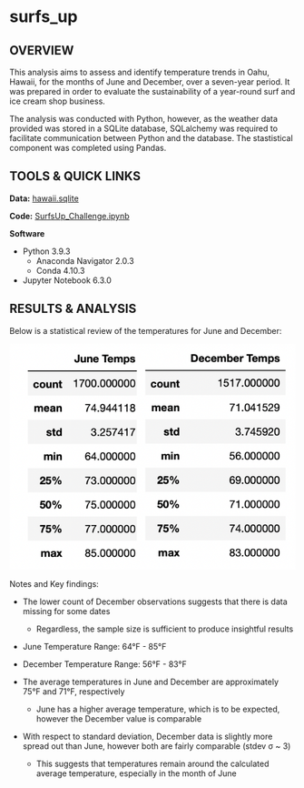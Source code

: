 # surfs_up

## OVERVIEW

This analysis aims to assess and identify temperature trends in Oahu, Hawaii, for the months of June and December, over a seven-year period. It was prepared in order to evaluate the sustainability of a year-round surf and ice cream shop business.

The analysis was conducted with Python, however, as the weather data provided was stored in a SQLite database, SQLalchemy was required to facilitate communication between Python and the database. The stastistical component was completed using Pandas.

## TOOLS & QUICK LINKS

**Data:** [hawaii.sqlite](https://github.com/farwaali08/surfs_up/blob/ee9bae2f9112355ad0cb4566a198d89221fad9df/hawaii.sqlite)

**Code:** [SurfsUp_Challenge.ipynb](https://github.com/farwaali08/surfs_up/blob/ee9bae2f9112355ad0cb4566a198d89221fad9df/SurfsUp_Challenge.ipynb)

**Software**

* Python 3.9.3
  * Anaconda Navigator 2.0.3
  * Conda 4.10.3   
* Jupyter Notebook 6.3.0 

## RESULTS & ANALYSIS

Below is a statistical review of the temperatures for June and December:


![alt_text](https://github.com/farwaali08/surfs_up/blob/54453a5c6d61e254945b47515b81e504b99fa61a/Temperatures.png)


Notes and Key findings:

* The lower count of December observations suggests that there is data missing for some dates
  * Regardless, the sample size is sufficient to produce insightful results

* June Temperature Range: 64°F - 85°F
* December Temperature Range: 56°F - 83°F
  
* The average temperatures in June and December are approximately 75°F and 71°F, respectively
   * June has a higher average temperature, which is to be expected, however the December value is comparable

* With respect to standard deviation, December data is slightly more spread out than June, however both are fairly comparable (stdev σ ~ 3)
  * This suggests that temperatures remain around the calculated average temperature, especially in the month of June  
